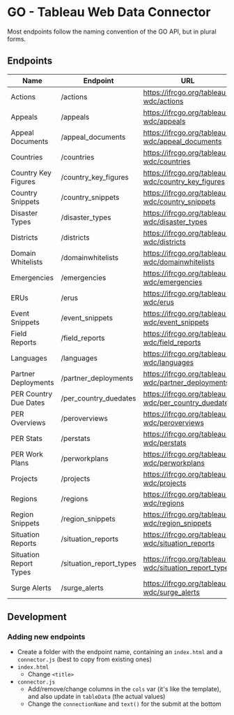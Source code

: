 # GO - Tableau Web Data Connector

Most endpoints follow the naming convention of the GO API, but in plural forms.

## Endpoints

| Name                   | Endpoint                | URL                                                   |
|------------------------|-------------------------|-------------------------------------------------------|
| Actions                | /actions                | https://ifrcgo.org/tableau-wdc/actions                |
| Appeals                | /appeals                | https://ifrcgo.org/tableau-wdc/appeals                |
| Appeal Documents       | /appeal_documents       | https://ifrcgo.org/tableau-wdc/appeal_documents       |
| Countries              | /countries              | https://ifrcgo.org/tableau-wdc/countries              |
| Country Key Figures    | /country_key_figures    | https://ifrcgo.org/tableau-wdc/country_key_figures    |
| Country Snippets       | /country_snippets       | https://ifrcgo.org/tableau-wdc/country_snippets       |
| Disaster Types         | /disaster_types         | https://ifrcgo.org/tableau-wdc/disaster_types         |
| Districts              | /districts              | https://ifrcgo.org/tableau-wdc/districts              |
| Domain Whitelists      | /domainwhitelists       | https://ifrcgo.org/tableau-wdc/domainwhitelists       |
| Emergencies            | /emergencies            | https://ifrcgo.org/tableau-wdc/emergencies            |
| ERUs                   | /erus                   | https://ifrcgo.org/tableau-wdc/erus                   |
| Event Snippets         | /event_snippets         | https://ifrcgo.org/tableau-wdc/event_snippets         |
| Field Reports          | /field_reports          | https://ifrcgo.org/tableau-wdc/field_reports          |
| Languages              | /languages              | https://ifrcgo.org/tableau-wdc/languages              |
| Partner Deployments    | /partner_deployments    | https://ifrcgo.org/tableau-wdc/partner_deployments    |
| PER Country Due Dates  | /per_country_duedates   | https://ifrcgo.org/tableau-wdc/per_country_duedates   |
| PER Overviews          | /peroverviews           | https://ifrcgo.org/tableau-wdc/peroverviews           |
| PER Stats              | /perstats               | https://ifrcgo.org/tableau-wdc/perstats               |
| PER Work Plans         | /perworkplans           | https://ifrcgo.org/tableau-wdc/perworkplans           |
| Projects               | /projects               | https://ifrcgo.org/tableau-wdc/projects               |
| Regions                | /regions                | https://ifrcgo.org/tableau-wdc/regions                |
| Region Snippets        | /region_snippets        | https://ifrcgo.org/tableau-wdc/region_snippets        |
| Situation Reports      | /situation_reports      | https://ifrcgo.org/tableau-wdc/situation_reports      |
| Situation Report Types | /situation_report_types | https://ifrcgo.org/tableau-wdc/situation_report_types |
| Surge Alerts           | /surge_alerts           | https://ifrcgo.org/tableau-wdc/surge_alerts           |

## Development

### Adding new endpoints

- Create a folder with the endpoint name, containing an `index.html` and a `connector.js` (best to copy from existing ones)
- `index.html`
  - Change `<title>`
- `connector.js`
  - Add/remove/change columns in the `cols` var (it's like the template), and also update in `tableData` (the actual values)
  - Change the `connectionName` and `text()` for the submit at the bottom
